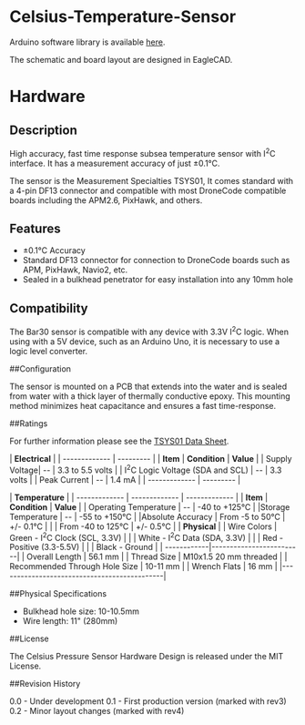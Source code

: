 # Celsius-Temperature-Sensor


Arduino software library is available [here](http://github.com/bluerobotics/BlueRobotics_MS5837_Library/).

The schematic and board layout are designed in EagleCAD.

# Hardware

## Description

High accuracy, fast time response subsea temperature sensor with I<sup>2</sup>C interface. It has a measurement accuracy of just &plusmn;0.1&deg;C.

The sensor is the Measurement Specialties TSYS01, It comes standard with a 4-pin DF13 connector and compatible with most DroneCode compatible boards including the APM2.6, PixHawk, and others.

## Features

* &plusmn;0.1&deg;C Accuracy
* Standard DF13 connector for connection to DroneCode boards such as APM, PixHawk, Navio2, etc.
* Sealed in a bulkhead penetrator for easy installation into any 10mm hole

## Compatibility

The Bar30 sensor is compatible with any device with 3.3V I<sup>2</sup>C logic. When using with a 5V device, such as an Arduino Uno, it is necessary to use a logic level converter.

##Configuration

The sensor is mounted on a PCB that extends into the water and is sealed from water with a thick layer of thermally conductive epoxy. This mounting method minimizes heat capacitance and ensures a fast time-response.

##Ratings

For further information please see the [TSYS01 Data Sheet](http://meas-spec.com/downloads/TSYS01_Digital_Temperature_Sensor.pdf).

|      **Electrical**       |
| ------------- | --------- |
| **Item** | **Condition** | **Value** |
| Supply Voltage| -- | 3.3 to 5.5 volts |
| I<sup>2</sup>C Logic Voltage (SDA and SCL) | -- | 3.3 volts |
| Peak Current   | -- | 1.4 mA   |
| ------------- | --------- |

|            **Temperature**            			 |
| ------------- | ------------- | ------------- |
| **Item** | **Condition** | **Value** |
| Operating Temperature | -- | -40 to +125&deg;C |
|Storage Temperature | -- | -55 to +150&deg;C                        |
|Absolute Accuracy   | From -5 to 50&deg;C | +/- 0.1&deg;C      |
|                    | From -40 to 125&deg;C |  +/- 0.5&deg;C   |
|  **Physical**  |
| Wire Colors | Green - I<sup>2</sup>C Clock (SCL, 3.3V) |
|             | White - I<sup>2</sup>C Data (SDA, 3.3V)  |
|             | Red - Positive (3.3-5.5V) |
|             | Black - Ground          |
| ------------|-------------------------|
| Overall Length | 56.1 mm |
| Thread Size    | M10x1.5 20 mm threaded |
| Recommended Through Hole Size | 10-11 mm |
| Wrench Flats | 16 mm |
|---------------------------------------------|

##Physical Specifications

* Bulkhead hole size: 10-10.5mm
* Wire length: 11" (280mm)

##License

The Celsius Pressure Sensor Hardware Design is released under the MIT License.

##Revision History

0.0 - Under development
0.1 - First production version (marked with rev3)
0.2 - Minor layout changes (marked with rev4)